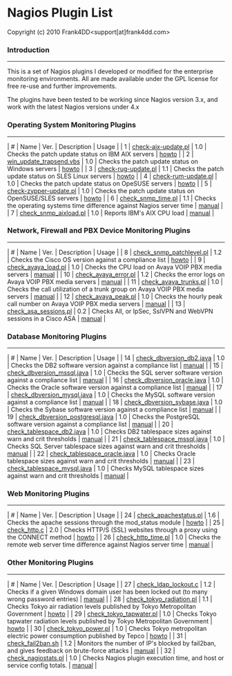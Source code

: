 # Nagios Plugin List

Copyright (c) 2010 Frank4DD<support[at]frank4dd.com>

### Introduction

* * *

This is a set of Nagios plugins I developed or modified for the enterprise monitoring environments. All are made available under the GPL license for free re-use and further improvements.

The plugins have been tested to be working since Nagios version 3.x, and work with the latest Nagios versions under 4.x

### Operating System Monitoring Plugins

* * *

| # | Name | Ver. | Description | Usage |
| 1 | [check-aix-update.pl](source/check-aix-update.pl) | 1.0 | Checks the patch update status on IBM AIX servers | [howto](/howto/aix-patch-update-monitoring.htm) |
| 2 | [win_update_trapsend.vbs](source/win_update_trapsend.vbs) | 1.0 | Checks the patch update status on Windows servers | [howto](/howto/windows-patch-update-monitoring.htm) |
| 3 | [check-rug-update.pl](source/check-rug-update.pl) | 1.1 | Checks the patch update status on SLES Linux servers | [howto](/howto/sles10-patch-update-monitoring.htm) |
| 4 | [check-rum-update.pl](source/check-rum-update.pl) | 1.0 | Checks the patch update status on OpeSUSE servers | [howto](/howto/opensuse-patch-update-monitoring.htm) |
| 5 | [check-zypper-update.pl](source/check-zypper-update.pl) | 1.0 | Checks the patch update status on OpenSUSE/SLES servers | [howto](/howto/sles10-patch-update-monitoring.htm) |
| 6 | [check_snmp_time.pl](source/check_snmp_time.pl) | 1.1 | Checks the operating systems time difference against Nagios server time | [manual](manual/check_snmp_time.htm) |
| 7 | [check_snmp_aixload.pl](source/check_snmp_aixload.pl) | 1.0 | Reports IBM's AIX CPU load | [manual](manual/check_snmp_aixload.htm) |

### Network, Firewall and PBX Device Monitoring Plugins

* * *

| # | Name | Ver. | Description | Usage |
| 8 | [check_snmp_patchlevel.pl](source/check_snmp_patchlevel.pl) | 1.2 | Checks the Cisco OS version against a compliance list | [howto](/howto/cisco-patch-update-monitoring.htm) |
| 9 | [check_avaya_load.pl](source/check_avaya_load.pl) | 1.0 | Checks the CPU load on Avaya VOIP PBX media servers | [manual](manual/check_avaya_load.htm) |
| 10 | [check_avaya_error.pl](source/check_avaya_error.pl) | 1.2 | Checks the error logs on Avaya VOIP PBX media servers | [manual](manual/check_avaya_error.htm) |
| 11 | [check_avaya_trunks.pl](source/check_avaya_trunks.pl) | 1.0 | Checks the call utilization of a trunk group on Avaya VOIP PBX media servers | [manual](manual/check_avaya_trunks.htm) |
| 12 | [check_avaya_peak.pl](source/check_avaya_peak.pl) | 1.0 | Checks the hourly peak call number on Avaya VOIP PBX media servers | [manual](manual/check_avaya_peak.htm) |
| 13 | [check_asa_sessions.pl](source/check_asa_sessions.pl) | 0.2 | Checks All, or IpSec, SslVPN and WebVPN sessions in a Cisco ASA | [manual](manual/check_asa_sessions.htm) |

### Database Monitoring Plugins

* * *

| # | Name | Ver. | Description | Usage |
| 14 | [check_dbversion_db2.java](source/check_dbversion_db2.java) | 1.0 | Checks the DB2 software version against a compliance list | [manual](manual/check_dbversion_db2.htm) |
| 15 | [check_dbversion_mssql.java](source/check_dbversion_mssql.java) | 1.0 | Checks the SQL server software version against a compliance list | [manual](manual/check_dbversion_mssql.htm) |
| 16 | [check_dbversion_oracle.java](source/check_dbversion_oracle.java) | 1.0 | Checks the Oracle software version against a compliance list | [manual](manual/check_dbversion_oracle.htm) |
| 17 | [check_dbversion_mysql.java](source/check_dbversion_mysql.java) | 1.0 | Checks the MySQL software version against a compliance list | [manual](manual/check_dbversion_mysql.htm) |
| 18 | [check_dbversion_sybase.java](source/check_dbversion_sybase.java) | 1.0 | Checks the Sybase software version against a compliance list | [manual](manual/check_dbversion_sybase.htm) |
| 19 | [check_dbversion_postgresql.java](source/check_dbversion_postgresql.java) | 1.0 | Checks the PostgreSQL software version against a compliance list | [manual](manual/check_dbversion_postgresql.htm) |
| 20 | [check_tablespace_db2.java](source/check_tablespace_db2.java) | 1.0 | Checks DB2 tablespace sizes against warn and crit thresholds | [manual](manual/check_tablespace_db2.htm) |
| 21 | [check_tablespace_mssql.java](source/check_tablespace_mssql.java) | 1.0 | Checks SQL Server tablespace sizes against warn and crit thresholds | [manual](manual/check_tablespace_mssql.htm) |
| 22 | [check_tablespace_oracle.java](source/check_tablespace_oracle.java) | 1.0 | Checks Oracle tablespace sizes against warn and crit thresholds | [manual](manual/check_tablespace_oracle.htm) |
| 23 | [check_tablespace_mysql.java](source/check_tablespace_mysql.java) | 1.0 | Checks MySQL tablespace sizes against warn and crit thresholds | [manual](manual/check_tablespace_mysql.htm) |

### Web Monitoring Plugins

* * *

| # | Name | Ver. | Description | Usage |
| 24 | [check_apachestatus.pl](source/check_apachestatus.pl) | 1.6 | Checks the apache sessions through the mod_status module | [howto](/howto/apache-session-monitoring-nagios.htm) |
| 25 | [check_http.c](source/check_http.c) | 2.0 | Checks HTTP/S (SSL) websites through a proxy using the CONNECT method | [howto](/howto/monitor-ssl-websites-through-proxy.htm) |
| 26 | [check_http_time.pl](source/check_http_time.pl) | 1.0 | Checks the remote web server time difference against Nagios server time | [manual](manual/check_http_time.htm) |

### Other Monitoring Plugins

* * *

| # | Name | Ver. | Description | Usage |
| 27 | [check_ldap_lockout.c](source/check_ldap_lockout.c) | 1.2 | Checks if a given Windows domain user has been locked out (to many wrong password entries) | [manual](manual/check_ldap_lockout.htm) |
| 28 | [check_tokyo_radiation.pl](source/check_tokyo_radiation.pl) | 1.1 | Checks Tokyo air radiation levels published by Tokyo Metropolitan Government | [howto](/howto/nagios-monitoring-2011-tokyo-radiation.htm) |
| 29 | [check_tokyo_tapwater.pl](source/check_tokyo_tapwater.pl) | 1.0 | Checks Tokyo tapwater radiation levels published by Tokyo Metropolitan Government | [howto](/howto/nagios-monitoring-2011-tokyo-radiation.htm) |
| 30 | [check_tokyo_power.pl](source/check_tokyo_power.pl) | 1.0 | Checks Tokyo metropolitan electric power consumption published by Tepco | [howto](/howto/nagios-monitoring-2011-tokyo-radiation.htm) |
| 31 | [check_fail2ban.sh](source/check_fail2ban.sh) | 1.2 | Monitors the number of IP's blocked by fail2ban, and gives feedback on brute-force attacks | [manual](manual/check_fail2ban.htm) |
| 32 | [check_nagiostats.pl](source/check_nagiostats.pl) | 1.0 | Checks Nagios plugin execution time, and host or service config totals. | [manual](manual/check_nagiostats.htm) |
